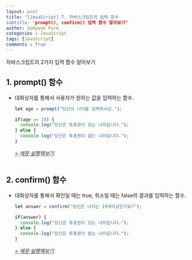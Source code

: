 ```yaml
---
layout: post
title: "[JavaScript] 7. 자바스크립트의 입력 함수
subtitle: "prompt(), confirm() 입력 함수 알아보기"
author: SeHyeok Park
categories : JavaScript
tags: [JavaScript]
comments : True
---
```

<div id='preview' class='display-none'>
자바스크립트의 2가지 입력 함수 알아보기
</div>

## 1. prompt() 함수
- 대화상자를 통해서 사용자가 원하는 값을 입력하는 함수.

  ```javascript
  let age = prompt("당신의 나이를 입력하시오.");

  if(age >= 19) {
    console.log("당신은 투표권이 있는 나이입니다.");
  } else {
    console.log("당신은 투표권이 없는 나이입니다.");
  }
  ```
  ***<a href="https://jsfiddle.net/" target="_blank"><span style="color:#707070"><u>> 예문 실행해보기</u></span></a>***
  <br><br>

## 2. confirm() 함수
- 대화상자를 통해서 확인일 때는 true, 취소일 때는 false의 결과를 입력하는 함수.

  ```javascript
  let answer = confirm("당신은 나이는 19세이상인가요?");

  if(answer) {
    console.log("당신은 투표권이 있는 나이입니다.");
  } else {
    console.log("당신은 투표권이 없는 나이입니다.");
  }
  ```
  ***<a href="https://jsfiddle.net/" target="_blank"><span style="color:#707070"><u>> 예문 실행해보기</u></span></a>***
  <br><br>